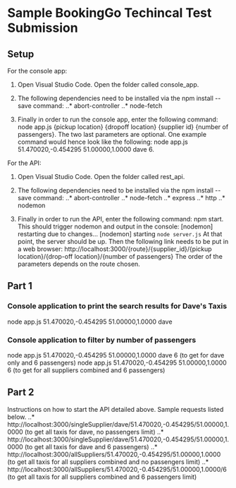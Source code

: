 # Sample BookingGo Techincal Test Submission

## Setup

For the console app: 
1. Open Visual Studio Code. Open the folder called console_app.  

2. The following dependencies need to be installed via the npm install --save command:
..* abort-controller
..* node-fetch

3. Finally in order to run the console app, enter the following command: node app.js {pickup location} {dropoff location} {supplier id} {number of passengers}. The two last parameters are optional. One example command would hence look like the following: node app.js 51.470020,-0.454295 51.00000,1.0000 dave 6. 


For the API: 
1. Open Visual Studio Code. Open the folder called rest_api.  

2. The following dependencies need to be installed via the npm install --save command:
..* abort-controller
..* node-fetch
..* express
..* http
..* nodemon

3. Finally in order to run the API, enter the following command: npm start. This should trigger nodemon and output in the console: 
[nodemon] restarting due to changes...
[nodemon] starting `node server.js`
At that point, the server should be up. Then the following link needs to be put in a web browser: http://localhost:3000/{route}/{supplier_id}/{pickup location}/{drop-off location}/{number of passengers}
The order of the parameters depends on the route chosen.


## Part 1

### Console application to print the search results for Dave's Taxis

node app.js 51.470020,-0.454295 51.00000,1.0000 dave 

### Console application to filter by number of passengers

node app.js 51.470020,-0.454295 51.00000,1.0000 dave 6 (to get for dave only and 6 passengers) 
node app.js 51.470020,-0.454295 51.00000,1.0000 6 (to get for all suppliers combined and 6 passengers) 

## Part 2
Instructions on how to start the API detailed above. 
Sample requests listed below. 
..* http://localhost:3000/singleSupplier/dave/51.470020,-0.454295/51.00000,1.0000 (to get all taxis for dave, no passengers limit)
..* http://localhost:3000/singleSupplier/dave/51.470020,-0.454295/51.00000,1.0000 (to get all taxis for dave and 6 passengers)
..* http://localhost:3000/allSuppliers/51.470020,-0.454295/51.00000,1.0000 (to get all taxis for all suppliers combined and no passengers limit)
..* http://localhost:3000/allSuppliers/51.470020,-0.454295/51.00000,1.0000/6 (to get all taxis for all suppliers combined and 6 passengers limit)

